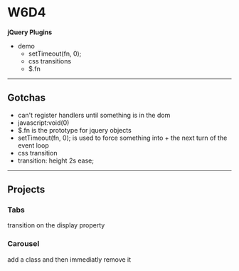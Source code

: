 # W6D4

**jQuery Plugins**

+ demo
  + setTimeout(fn, 0);
  + css transitions
  + $.fn

---

## Gotchas

+ can't register handlers until something is in the dom
+ javascript:void(0)
+ $.fn is the prototype for jquery objects
+ setTimeout(fn, 0); is used to force something into + the next turn of the
  event loop
+ css transition
+ transition: height 2s ease;

---

## Projects
### Tabs
transition on the display property

### Carousel
add a class and then immediatly remove it
